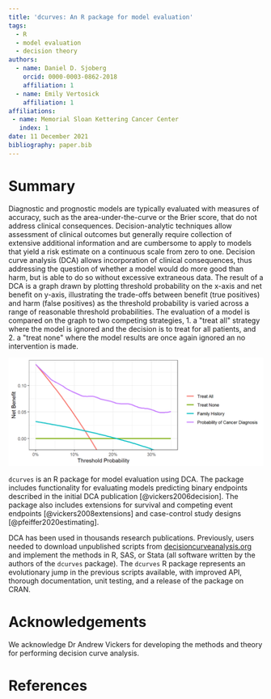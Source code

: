 ```yaml
---
title: 'dcurves: An R package for model evaluation'
tags:
  - R
  - model evaluation
  - decision theory
authors:
  - name: Daniel D. Sjoberg
    orcid: 0000-0003-0862-2018
    affiliation: 1
  - name: Emily Vertosick
    affiliation: 1
affiliations:
 - name: Memorial Sloan Kettering Cancer Center
   index: 1
date: 11 December 2021
bibliography: paper.bib
---
```


# Summary

Diagnostic and prognostic models are typically evaluated with measures of accuracy, such as the area-under-the-curve or the Brier score, that do not address clinical consequences.
Decision-analytic techniques allow assessment of clinical outcomes but generally require collection of extensive additional information and are cumbersome to apply to models that yield a risk estimate on a continuous scale from zero to one. 
Decision curve analysis (DCA) allows incorporation of clinical consequences, thus addressing the question of whether a model would do more good than harm, but is able to do so without excessive extraneous data.
The result of a DCA is a graph drawn by plotting threshold probability on the x-axis and net benefit on y-axis, illustrating the trade-offs between benefit (true positives) and harm (false positives) as the threshold probability is varied across a range of reasonable threshold probabilities.
The evaluation of a model is compared on the graph to two competing strategies, 1. a "treat all" strategy where the model is ignored and the decision is to treat for all patients, and 2. a "treat none" where the model results are once again ignored an no intervention is made.

![](data-raw\dca-example.png)

``dcurves`` is an R package for model evaluation using DCA.
The package includes functionality for evaluating models predicting binary endpoints described in the initial DCA publication [@vickers2006decision].
The package also includes extensions for survival and competing event endpoints [@vickers2008extensions] and case-control study designs [@pfeiffer2020estimating].

DCA has been used in thousands research publications.
Previously, users needed to download unpublished scripts from [decisioncurveanalysis.org](decisioncurveanalysis.org) and implement the methods in R, SAS, or Stata (all software written by the authors of the ``dcurves`` package).
The ``dcurves`` R package represents an evolutionary jump in the previous scripts available, with improved API, thorough documentation, unit testing, and a release of the package on CRAN. 


# Acknowledgements

We acknowledge Dr Andrew Vickers for developing the methods and theory for performing decision curve analysis.

# References
